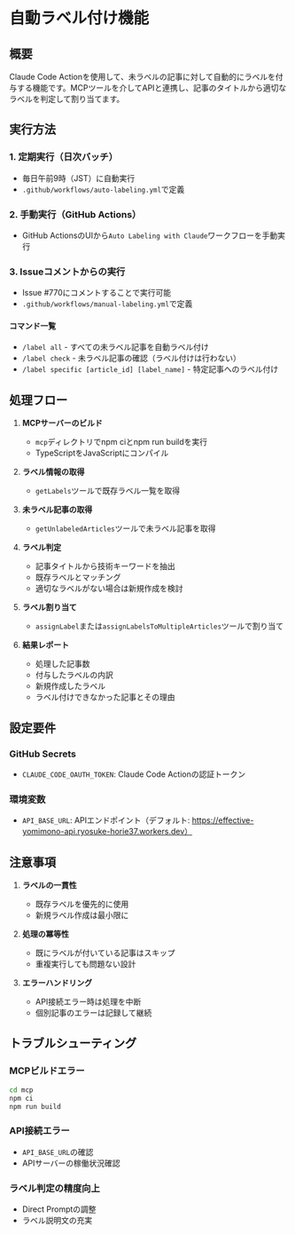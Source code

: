 # 自動ラベル付け機能

## 概要
Claude Code Actionを使用して、未ラベルの記事に対して自動的にラベルを付与する機能です。MCPツールを介してAPIと連携し、記事のタイトルから適切なラベルを判定して割り当てます。

## 実行方法

### 1. 定期実行（日次バッチ）
- 毎日午前9時（JST）に自動実行
- `.github/workflows/auto-labeling.yml`で定義

### 2. 手動実行（GitHub Actions）
- GitHub ActionsのUIから`Auto Labeling with Claude`ワークフローを手動実行

### 3. Issueコメントからの実行
- Issue #770にコメントすることで実行可能
- `.github/workflows/manual-labeling.yml`で定義

#### コマンド一覧
- `/label all` - すべての未ラベル記事を自動ラベル付け
- `/label check` - 未ラベル記事の確認（ラベル付けは行わない）
- `/label specific [article_id] [label_name]` - 特定記事へのラベル付け

## 処理フロー

1. **MCPサーバーのビルド**
   - `mcp`ディレクトリでnpm ciとnpm run buildを実行
   - TypeScriptをJavaScriptにコンパイル

2. **ラベル情報の取得**
   - `getLabels`ツールで既存ラベル一覧を取得

3. **未ラベル記事の取得**
   - `getUnlabeledArticles`ツールで未ラベル記事を取得

4. **ラベル判定**
   - 記事タイトルから技術キーワードを抽出
   - 既存ラベルとマッチング
   - 適切なラベルがない場合は新規作成を検討

5. **ラベル割り当て**
   - `assignLabel`または`assignLabelsToMultipleArticles`ツールで割り当て

6. **結果レポート**
   - 処理した記事数
   - 付与したラベルの内訳
   - 新規作成したラベル
   - ラベル付けできなかった記事とその理由

## 設定要件

### GitHub Secrets
- `CLAUDE_CODE_OAUTH_TOKEN`: Claude Code Actionの認証トークン

### 環境変数
- `API_BASE_URL`: APIエンドポイント（デフォルト: https://effective-yomimono-api.ryosuke-horie37.workers.dev）

## 注意事項

1. **ラベルの一貫性**
   - 既存ラベルを優先的に使用
   - 新規ラベル作成は最小限に

2. **処理の冪等性**
   - 既にラベルが付いている記事はスキップ
   - 重複実行しても問題ない設計

3. **エラーハンドリング**
   - API接続エラー時は処理を中断
   - 個別記事のエラーは記録して継続

## トラブルシューティング

### MCPビルドエラー
```bash
cd mcp
npm ci
npm run build
```

### API接続エラー
- `API_BASE_URL`の確認
- APIサーバーの稼働状況確認

### ラベル判定の精度向上
- Direct Promptの調整
- ラベル説明文の充実